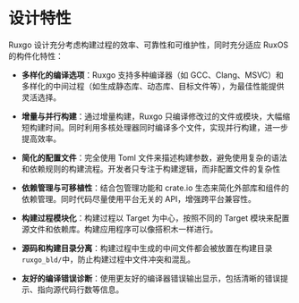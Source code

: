 # ​设计特性

Ruxgo 设计充分考虑构建过程的效率、可靠性和可维护性，同时充分适应 RuxOS 的构件化特性：

- **多样化的编译选项**：Ruxgo 支持多种编译器（如 GCC、Clang、MSVC）和多样化的中间过程（如生成静态库、动态库、目标文件等），为最佳性能提供灵活选择。
- **增量与并行构建**：通过增量构建，Ruxgo 只编译修改过的文件或模块，大幅缩短构建时间。同时利用多核处理器同时编译多个文件，实现并行构建，进一步提高效率。
- **简化的配置文件**：完全使用 Toml 文件来描述构建参数，避免使用复杂的语法和依赖规则的构建流程。开发者只专注于构建逻辑，而非配置文件的复杂性
- **依赖管理与可移植性**：结合包管理功能和 crate.io 生态来简化外部库和组件的依赖管理。同时代码尽量使用平台无关的 API，增强跨平台兼容性。

- **构建过程模块化**：构建过程以 Target 为中心，按照不同的 Target 模块来配置源文件和依赖库。构建应用程序可以像搭积木一样进行。

- **源码和构建目录分离**：构建过程中生成的中间文件都会被放置在构建目录`ruxgo_bld/`中，防止构建过程中文件冲突和混乱。

- **友好的编译错误诊断**：使用更友好的编译器错误输出显示，包括清晰的错误提示、指向源代码行数等信息。